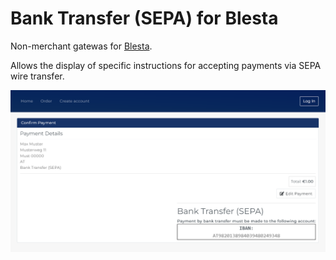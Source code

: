 # Bank Transfer (SEPA) for Blesta
Non-merchant gatewas for [Blesta](https://blesta.com/).

Allows the display of specific instructions for accepting payments via SEPA wire transfer.

![Screenshot](https://github.com/mlgtcode/blesta_bankueberweisung/blob/main/views/default/images/screenshot1.png)
